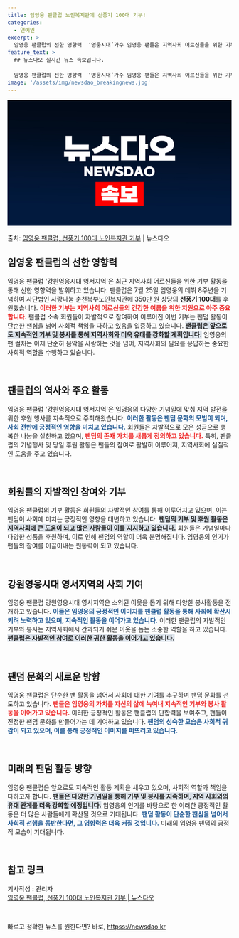 ```yaml
---
title: 임영웅 팬클럽 노인복지관에 선풍기 100대 기부!
categories:
  - 연예인
excerpt: >
  임영웅 팬클럽의 선한 영향력  ‘영웅시대’가수 임영웅 팬들은 지역사회 어르신들을 위한 기부로 선한 영향력을 …
feature_text: >
  ## 뉴스다오 실시간 뉴스 속보입니다.

  임영웅 팬클럽의 선한 영향력  ‘영웅시대’가수 임영웅 팬들은 지역사회 어르신들을 위한 기부로 선한 영향력을 …
image: '/assets/img/newsdao_breakingnews.jpg'
---
```


![뉴스다오 속보](/assets/img/newsdao_breakingnews.jpg)

<p>출처: <a href="httpss://newsdao.kr/5084" rel="dofollow">임영웅 팬클럽, 선풍기 100대 노인복지관 기부</a> | 뉴스다오</p>

<h2 data-ke-size="size26">임영웅 팬클럽의 선한 영향력</h2>

<p data-ke-size="size16">임영웅 팬클럽 '강원영웅시대 영서지역'은 최근 지역사회 어르신들을 위한 기부 활동을 통해 선한 영향력을 발휘하고 있습니다. 팬클럽은 7월 25일 임영웅의 데뷔 8주년을 기념하여 사단법인 사랑나눔 춘천북부노인복지관에 350만 원 상당의 <b>선풍기 100대</b>를 후원했습니다. <b><span style="color: #ee2323;">이러한 기부는 지역사회 어르신들의 건강한 여름을 위한 지원으로 아주 중요합니다.</span></b> 팬클럽 소속 회원들이 자발적으로 참여하여 이루어진 이번 기부는 팬덤 활동이 단순한 팬심을 넘어 사회적 책임을 다하고 있음을 입증하고 있습니다. <b><span style="background-color: #21538527;">팬클럽은 앞으로도 지속적인 기부 및 봉사를 통해 지역사회와 더욱 유대를 강화할 계획입니다.</span></b> 임영웅의 팬 컬처는 이제 단순히 음악을 사랑하는 것을 넘어, 지역사회의 필요를 응답하는 중요한 사회적 역할을 수행하고 있습니다.</p>

<p data-ke-size="size16">&nbsp;</p>

<h2 data-ke-size="size26">팬클럽의 역사와 주요 활동</h2>

<p data-ke-size="size16">임영웅 팬클럽 '강원영웅시대 영서지역'은 임영웅의 다양한 기념일에 맞춰 지역 발전을 위한 후원 행사를 지속적으로 주최해왔습니다. <b><span style="color: #1a5490;">이러한 활동은 팬덤 문화의 모범이 되며, 사회 전반에 긍정적인 영향을 미치고 있습니다.</span></b> 회원들은 자발적으로 모은 성금으로 행복한 나눔을 실천하고 있으며, <b><span style="color: #ee2323;">팬덤의 존재 가치를 새롭게 정의하고 있습니다.</span></b> 특히, 팬클럽의 기념행사 및 당일 후원 활동은 팬들의 참여로 활발히 이루어져, 지역사회에 실질적인 도움을 주고 있습니다.</p>

<p data-ke-size="size16">&nbsp;</p>

<h2 data-ke-size="size26">회원들의 자발적인 참여와 기부</h2>

<p data-ke-size="size16">임영웅 팬클럽의 기부 활동은 회원들의 자발적인 참여를 통해 이루어지고 있으며, 이는 팬덤이 사회에 미치는 긍정적인 영향을 대변하고 있습니다. <b><span style="background-color: #21538527;">팬덤의 기부 및 후원 활동은 지역사회에 큰 도움이 되고 많은 사람들이 이를 지지하고 있습니다.</span></b> 회원들은 기념일마다 다양한 성품을 후원하며, 이로 인해 팬덤의 역할이 더욱 분명해집니다. 임영웅의 인기가 팬들의 참여를 이끌어내는 원동력이 되고 있습니다.</p>

<p data-ke-size="size16">&nbsp;</p>

<h2 data-ke-size="size26">강원영웅시대 영서지역의 사회 기여</h2>

<p data-ke-size="size16">임영웅 팬클럽 강원영웅시대 영서지역은 소외된 이웃을 돕기 위해 다양한 봉사활동을 전개하고 있습니다. <b><span style="color: #1a5490;">이들은 임영웅의 긍정적인 이미지를 팬클럽 활동을 통해 사회에 확산시키려 노력하고 있으며, 지속적인 활동을 이어가고 있습니다.</span></b> 이러한 팬클럽의 자발적인 기부와 봉사는 지역사회에서 간과되기 쉬운 이웃을 돕는 소중한 역할을 하고 있습니다. <b><span style="background-color: #21538527;">팬클럽은 자발적인 참여로 이러한 귀한 활동을 이어가고 있습니다.</span></b></p>

<p data-ke-size="size16">&nbsp;</p>

<h2 data-ke-size="size26">팬덤 문화의 새로운 방향</h2>

<p data-ke-size="size16">임영웅 팬클럽은 단순한 팬 활동을 넘어서 사회에 대한 기여를 추구하며 팬덤 문화를 선도하고 있습니다. <b><span style="color: #ee2323;">팬들은 임영웅의 가치를 자신의 삶에 녹여내 지속적인 기부와 봉사 활동을 이어가고 있습니다.</span></b> 이러한 긍정적인 활동은 팬클럽의 단합력을 보여주고, 팬들이 진정한 팬덤 문화를 만들어가는 데 기여하고 있습니다. <b><span style="color: #1a5490;">팬덤의 성숙한 모습은 사회적 귀감이 되고 있으며, 이를 통해 긍정적인 이미지를 퍼뜨리고 있습니다.</span></b></p>

<p data-ke-size="size16">&nbsp;</p>

<h2 data-ke-size="size26">미래의 팬덤 활동 방향</h2>

<p data-ke-size="size16">임영웅 팬클럽은 앞으로도 지속적인 활동 계획을 세우고 있으며, 사회적 역할과 책임을 다하고자 합니다. <b><span style="background-color: #21538527;">팬들은 다양한 기념일을 통해 기부 및 봉사를 지속하며, 지역 사회와의 유대 관계를 더욱 강화할 예정입니다.</span></b> 임영웅의 인기를 바탕으로 한 이러한 긍정적인 활동은 더 많은 사람들에게 확산될 것으로 기대됩니다. <b><span style="color: #1a5490;">팬덤 활동이 단순한 팬심을 넘어서 사회적 선행을 동반한다면, 그 영향력은 더욱 커질 것입니다.</span></b> 미래의 임영웅 팬덤의 긍정적 모습이 기대됩니다.</p>

<p data-ke-size="size16">&nbsp;</p>

<h2 data-ke-size="size26">참고 링크</h2>

<p data-ke-size="size16">기사작성 : 관리자<br><a href="httpss://newsdao.kr/5084" target="_blank">임영웅 팬클럽, 선풍기 100대 노인복지관 기부 | 뉴스다오</a></p> 

<p data-ke-size="size16">&nbsp;</p> 

빠르고 정확한 뉴스를 원한다면? 바로, <a href="httpss://newsdao.kr" rel="dofollow">httpss://newsdao.kr</a>


